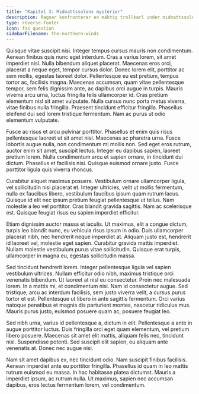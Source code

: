 ```yaml
---
title: "Kapitel 3: Midnattssolens mysterier"
description: Ragnar konfronterar en mäktig trollkarl under midnattssolen.
type: reverse-footer
icon: fas question
sidebarFilename: the-northern-winds
---
```

Quisque vitae suscipit nisi. Integer tempus cursus mauris non condimentum. Aenean finibus quis nunc eget interdum. Cras a varius lorem, sit amet imperdiet nisl. Nulla bibendum aliquet placerat. Maecenas eros orci, placerat a neque eget, tempor cursus dolor. Donec lorem elit, porttitor ac sem mollis, egestas laoreet dolor. Pellentesque eu est pretium, tempus tortor ac, facilisis magna. Maecenas accumsan, quam vitae pellentesque tempor, sem felis dignissim ante, ac dapibus orci augue in turpis. Mauris viverra arcu urna, luctus fringilla felis ullamcorper id. Cras pretium elementum nisl sit amet vulputate. Nulla cursus nunc porta metus viverra, vitae finibus nulla fringilla. Praesent tincidunt efficitur fringilla. Phasellus eleifend dui sed lorem tristique fermentum. Nam ac purus ut odio elementum vulputate.

Fusce ac risus et arcu pulvinar porttitor. Phasellus et enim quis risus pellentesque laoreet ut sit amet nisl. Maecenas ac pharetra urna. Fusce lobortis augue nulla, non condimentum mi mollis non. Sed eget eros rutrum, auctor enim sit amet, suscipit lectus. Integer eu dapibus sapien, laoreet pretium lorem. Nulla condimentum arcu et sapien ornare, in tincidunt dui dictum. Phasellus et facilisis nisi. Quisque euismod ornare justo. Fusce porttitor ligula quis viverra rhoncus.

Curabitur aliquet maximus posuere. Vestibulum ornare ullamcorper ligula, vel sollicitudin nisi placerat et. Integer ultricies, velit ut mollis fermentum, nulla ex faucibus libero, vestibulum faucibus ipsum quam rutrum lacus. Quisque id elit nec ipsum pretium feugiat pellentesque ut tellus. Nam molestie a leo vel porttitor. Cras blandit gravida sagittis. Nam ac scelerisque est. Quisque feugiat risus eu sapien imperdiet efficitur.

Etiam dignissim auctor massa et iaculis. Ut maximus, elit a congue dictum, turpis leo blandit nunc, eu vehicula risus ipsum in odio. Duis ullamcorper placerat nibh, nec hendrerit neque imperdiet at. Aliquam justo est, hendrerit id laoreet vel, molestie eget sapien. Curabitur gravida mattis imperdiet. Nullam molestie vestibulum purus vitae sollicitudin. Quisque erat turpis, ullamcorper in magna eu, egestas sollicitudin massa.

Sed tincidunt hendrerit lorem. Integer pellentesque ligula vel sapien vestibulum ultrices. Nullam efficitur odio nibh, maximus tristique orci venenatis bibendum. Ut laoreet at nisl eu consectetur. Proin nec malesuada lorem. In a mattis mi, et condimentum nisi. Nam id consectetur augue. Sed tristique, arcu ac interdum facilisis, sem justo viverra velit, a cursus purus tortor et est. Pellentesque ut libero in ante sagittis fermentum. Orci varius natoque penatibus et magnis dis parturient montes, nascetur ridiculus mus. Mauris purus justo, euismod posuere quam ac, posuere feugiat leo.

Sed nibh urna, varius id pellentesque a, dictum in elit. Pellentesque a ante in augue porttitor luctus. Duis fringilla orci eget quam elementum, vel pretium libero posuere. Maecenas sit amet elit mattis, aliquam felis nec, tincidunt nisl. Suspendisse potenti. Sed suscipit elit sapien, eu aliquam ante venenatis at. Donec nec augue nisi.

Nam sit amet dapibus ex, nec tincidunt odio. Nam suscipit finibus facilisis. Aenean imperdiet ante eu porttitor fringilla. Phasellus id quam in leo mattis rutrum euismod eu massa. In hac habitasse platea dictumst. Mauris a imperdiet ipsum, ac rutrum nulla. Ut maximus, sapien nec accumsan dapibus, eros lectus fermentum lorem, vel condimentum.
